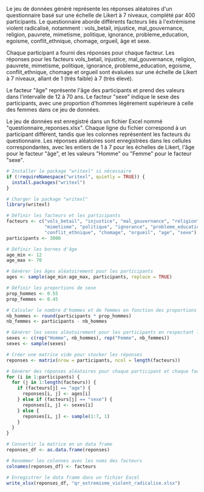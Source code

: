 Le jeu de données généré représente les réponses aléatoires d'un questionnaire basé sur une échelle de Likert à 7 niveaux, complété par 400 participants. Le questionnaire aborde différents facteurs liés à l'extrémisme violent radicalisé, notamment : vols_betail, injustice, mal_gouvernance, religion, pauvrete, mimetisme, politique, ignorance, probleme_education, egoisme, conflit_ethnique, chomage, orgueil, âge et sexe.

Chaque participant a fourni des réponses pour chaque facteur. Les réponses pour les facteurs vols_betail, injustice, mal_gouvernance, religion, pauvrete, mimetisme, politique, ignorance, probleme_education, egoisme, conflit_ethnique, chomage et orgueil sont évaluées sur une échelle de Likert à 7 niveaux, allant de 1 (très faible) à 7 (très élevé).

Le facteur "âge" représente l'âge des participants et prend des valeurs dans l'intervalle de 12 à 70 ans. Le facteur "sexe" indique le sexe des participants, avec une proportion d'hommes légèrement supérieure à celle des femmes dans ce jeu de données.

Le jeu de données est enregistré dans un fichier Excel nommé "questionnaire_reponses.xlsx". Chaque ligne du fichier correspond à un participant différent, tandis que les colonnes représentent les facteurs du questionnaire. Les réponses aléatoires sont enregistrées dans les cellules correspondantes, avec les entiers de 1 à 7 pour les échelles de Likert, l'âge pour le facteur "âge", et les valeurs "Homme" ou "Femme" pour le facteur "sexe".

```R
# Installer le package "writexl" si nécessaire
if (!requireNamespace("writexl", quietly = TRUE)) {
  install.packages("writexl")
}

# Charger le package "writexl"
library(writexl)

# Définir les facteurs et les participants
facteurs <- c("vols_betail", "injustice", "mal_gouvernance", "religion", "pauvrete",
              "mimetisme", "politique", "ignorance", "probleme_education", "egoisme",
              "conflit_ethnique", "chomage", "orgueil", "age", "sexe")
participants <- 3000

# Définir les bornes d'âge
age_min <- 12
age_max <- 70

# Générer les âges aléatoirement pour les participants
ages <- sample(age_min:age_max, participants, replace = TRUE)

# Définir les proportions de sexe
prop_hommes <- 0.55
prop_femmes <- 0.45

# Calculer le nombre d'hommes et de femmes en fonction des proportions
nb_hommes <- round(participants * prop_hommes)
nb_femmes <- participants - nb_hommes

# Générer les sexes aléatoirement pour les participants en respectant le nombre d'hommes et de femmes
sexes <- c(rep("Homme", nb_hommes), rep("Femme", nb_femmes))
sexes <- sample(sexes)

# Créer une matrice vide pour stocker les réponses
reponses <- matrix(nrow = participants, ncol = length(facteurs))

# Générer des réponses aléatoires pour chaque participant et chaque facteur
for (i in 1:participants) {
  for (j in 1:length(facteurs)) {
    if (facteurs[j] == "age") {
      reponses[i, j] <- ages[i]
    } else if (facteurs[j] == "sexe") {
      reponses[i, j] <- sexes[i]
    } else {
      reponses[i, j] <- sample(1:7, 1)
    }
  }
}

# Convertir la matrice en un data frame
reponses_df <- as.data.frame(reponses)

# Renommer les colonnes avec les noms des facteurs
colnames(reponses_df) <- facteurs

# Enregistrer le data frame dans un fichier Excel
write_xlsx(reponses_df, "qr_extremisme_violent_radicalise.xlsx")


```
